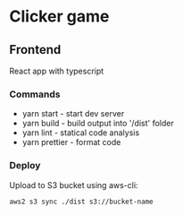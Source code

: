 # Clicker game

## Frontend

React app with typescript

### Commands

- yarn start - start dev server
- yarn build - build output into '/dist' folder
- yarn lint - statical code analysis
- yarn prettier - format code

### Deploy

Upload to S3 bucket using aws-cli:

```
aws2 s3 sync ./dist s3://bucket-name
```
